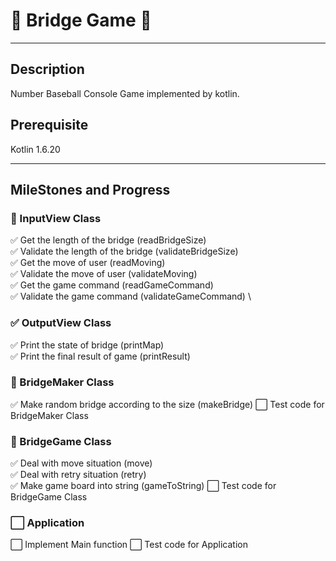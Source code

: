# 🌉 Bridge Game 🌉

---
## Description
Number Baseball Console Game implemented by kotlin.

## Prerequisite
Kotlin 1.6.20

---
## MileStones and Progress
### 🚧️ InputView Class
️✅ Get the length of the bridge (readBridgeSize) \
✅ Validate the length of the bridge (validateBridgeSize) \
✅ Get the move of user (readMoving) \
✅ Validate the move of user (validateMoving) \
✅ Get the game command (readGameCommand) \
✅ Validate the game command (validateGameCommand) \

### ✅️ OutputView Class
️✅️ Print the state of bridge (printMap) \
✅️ Print the final result of game (printResult)

### 🚧️️ BridgeMaker Class
✅ Make random bridge according to the size (makeBridge)
⬜️ Test code for BridgeMaker Class

### 🚧️ BridgeGame Class
✅ Deal with move situation (move) \
✅ Deal with retry situation (retry) \
✅ Make game board into string (gameToString)
⬜️ Test code for BridgeGame Class

### ⬜️ Application
⬜️ Implement Main function
⬜️ Test code for Application
